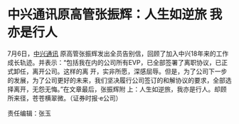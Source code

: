 # 中兴通讯原高管张振辉：人生如逆旅 我亦是行人

7月6日，[中兴通讯](http://news.sina.com.cn/c/zj/2018-07-05/doc-ihexfcvk1292291.shtml)
原高管张振辉发出全员告别信，回顾了加入中兴18年来的工作成长轨迹。并表示：“包括我在内的公司所有EVP，已全部签署了离职协议，已正式卸任，离开公司。这样的离
开，实非所愿，深感屈辱。但是，为了公司下一步的发展，为了公司更好的未来，我们坚决履行公司签订的和解协议的要求，全部选择离开，无怨无悔。”在文章最后，张振辉附
上：人生如逆旅，我亦是行人。却顾所来径，苍苍横翠微。（证券时报·e公司）

责任编辑：张玉

